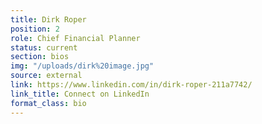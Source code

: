 ```yaml
---
title: Dirk Roper
position: 2
role: Chief Financial Planner
status: current
section: bios
img: "/uploads/dirk%20image.jpg"
source: external
link: https://www.linkedin.com/in/dirk-roper-211a7742/
link_title: Connect on LinkedIn
format_class: bio
---
```


